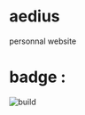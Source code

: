 # aedius
personnal website

# badge : 
![build](https://travis-ci.org/Aedius/aedius.svg?branch=master)
